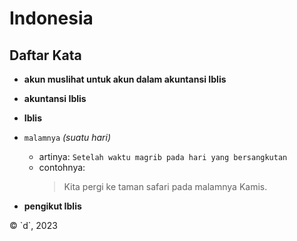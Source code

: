 # Indonesia

## Daftar Kata

- **akun muslihat untuk akun dalam akuntansi Iblis**

- **akuntansi Iblis**

- **Iblis**

- `malamnya` _(suatu hari)_
  - artinya:
    `Setelah waktu magrib pada hari yang bersangkutan`
  - contohnya: 
    > Kita pergi ke taman safari pada malamnya Kamis.

- **pengikut Iblis**

© \`d\`, 2023
